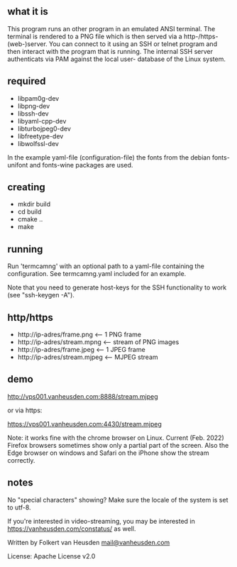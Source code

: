 what it is
----------

This program runs an other program in an emulated ANSI terminal.
The terminal is rendered to a PNG file which is then served via a
http-/https- (web-)server.
You can connect to it using an SSH or telnet program and then interact
with the program that is running.
The internal SSH server authenticats via PAM against the local user-
database of the Linux system.


required
--------

 * libpam0g-dev
 * libpng-dev
 * libssh-dev
 * libyaml-cpp-dev
 * libturbojpeg0-dev
 * libfreetype-dev
 * libwolfssl-dev

In the example yaml-file (configuration-file) the fonts from the
debian fonts-unifont and fonts-wine packages are used.


creating
--------

 * mkdir build
 * cd build
 * cmake ..
 * make


running
-------

Run 'termcamng' with an optional path to a yaml-file containing the
configuration. See termcamng.yaml included for an example.

Note that you need to generate host-keys for the SSH functionality
to work (see "ssh-keygen -A").


http/https
----------

 * http://ip-adres/frame.png     <-- 1 PNG frame
 * http://ip-adres/stream.mpng   <-- stream of PNG images
 * http://ip-adres/frame.jpeg    <-- 1 JPEG frame
 * http://ip-adres/stream.mjpeg  <-- MJPEG stream


demo
----

http://vps001.vanheusden.com:8888/stream.mjpeg

or via https:

https://vps001.vanheusden.com:4430/stream.mjpeg

Note: it works fine with the chrome browser on Linux. Current (Feb.
2022) Firefox browsers sometimes show only a partial part of the
screen. Also the Edge browser on windows and Safari on the iPhone
show the stream correctly.


notes
-----

No "special characters" showing? Make sure the locale of the system
is set to utf-8.

If you're interested in video-streaming, you may be interested in
https://vanheusden.com/constatus/ as well.


Written by Folkert van Heusden <mail@vanheusden.com>

License: Apache License v2.0
